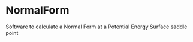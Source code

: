 NormalForm
==========

Software to calculate a Normal Form at a Potential Energy Surface saddle point
